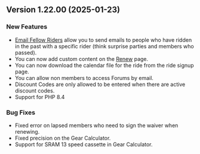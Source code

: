  ## Version 1.22.00 (2025-01-23)

 ### New Features
 - [Email Fellow Riders](/Membership/emailFellow) allow you to send emails to people who have ridden in the past with a specific rider (think surprise parties and members who passed).
 - You can now add custom content on the [Renew](/Membership/renew) page.
 - You can now download the calendar file for the ride from the ride signup page.
 - You can allow non members to access Forums by email.
 - Discount Codes are only allowed to be entered when there are active discount codes.
 - Support for PHP 8.4

 ### Bug Fixes
 - Fixed error on lapsed members who need to sign the waiver when renewing.
 - Fixed precision on the Gear Calculator.
 - Support for SRAM 13 speed cassette in Gear Calculator.
